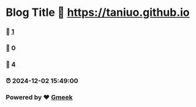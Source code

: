 # Blog Title :link: https://taniuo.github.io 
### :page_facing_up: [1](https://taniuo.github.io/tag.html) 
### :speech_balloon: 0 
### :hibiscus: 4 
### :alarm_clock: 2024-12-02 15:49:00 
### Powered by :heart: [Gmeek](https://github.com/Meekdai/Gmeek)

